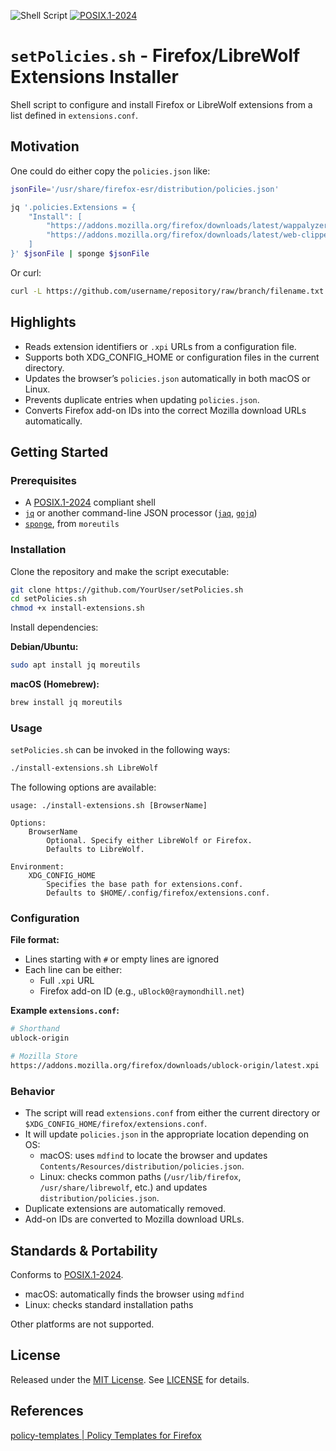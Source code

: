 ![Shell Script](https://img.shields.io/badge/Shell_Script-9DDE66?logo=gnubash&logoColor=000&style=flat)
[![POSIX.1-2024](https://img.shields.io/badge/POSIX.1&#8209;2024-00629B?logo=ieee&logoColor=fff&style=flat)][POSIX.1-2024]

# `setPolicies.sh` - Firefox/LibreWolf Extensions Installer

Shell script to configure and install Firefox or LibreWolf extensions from a list defined in `extensions.conf`.

## Motivation

One could do either copy the `policies.json` like:

```sh
jsonFile='/usr/share/firefox-esr/distribution/policies.json'

jq '.policies.Extensions = {
    "Install": [
        "https://addons.mozilla.org/firefox/downloads/latest/wappalyzer/latest.xpi",
        "https://addons.mozilla.org/firefox/downloads/latest/web-clipper-obsidian/latest.xpi",
    ]
}' $jsonFile | sponge $jsonFile
```

Or curl:
```sh
curl -L https://github.com/username/repository/raw/branch/filename.txt -o filename.txt
```

## Highlights

- Reads extension identifiers or `.xpi` URLs from a configuration file.
- Supports both XDG_CONFIG_HOME or configuration files in the current directory.
- Updates the browser’s `policies.json` automatically in both macOS or Linux.
- Prevents duplicate entries when updating `policies.json`.
- Converts Firefox add-on IDs into the correct Mozilla download URLs automatically.

## Getting Started

### Prerequisites

- A [POSIX.1-2024] compliant shell
- [`jq`]() or another command-line JSON processor ([`jaq`](), [`gojq`]())
- [`sponge`](), from `moreutils`

### Installation

Clone the repository and make the script executable:

```sh
git clone https://github.com/YourUser/setPolicies.sh
cd setPolicies.sh
chmod +x install-extensions.sh
```

Install dependencies:

**Debian/Ubuntu:**
```sh
sudo apt install jq moreutils
```

**macOS (Homebrew):**
```sh
brew install jq moreutils
```

### Usage

`setPolicies.sh` can be invoked in the following ways:
```sh
./install-extensions.sh LibreWolf
```

The following options are available:

```
usage: ./install-extensions.sh [BrowserName]

Options:
    BrowserName
        Optional. Specify either LibreWolf or Firefox.
        Defaults to LibreWolf.

Environment:
    XDG_CONFIG_HOME
        Specifies the base path for extensions.conf.
        Defaults to $HOME/.config/firefox/extensions.conf.
```

### Configuration

**File format:**

- Lines starting with `#` or empty lines are ignored
- Each line can be either:
  - Full `.xpi` URL
  - Firefox add-on ID (e.g., `uBlock0@raymondhill.net`)

**Example `extensions.conf`:**
```sh
# Shorthand
ublock-origin

# Mozilla Store
https://addons.mozilla.org/firefox/downloads/ublock-origin/latest.xpi
```

### Behavior

- The script will read `extensions.conf` from either the current directory or `$XDG_CONFIG_HOME/firefox/extensions.conf`.  
- It will update `policies.json` in the appropriate location depending on OS:  
  - macOS: uses `mdfind` to locate the browser and updates `Contents/Resources/distribution/policies.json`.  
  - Linux: checks common paths (`/usr/lib/firefox`, `/usr/share/librewolf`, etc.) and updates `distribution/policies.json`.  
- Duplicate extensions are automatically removed.  
- Add-on IDs are converted to Mozilla download URLs.

## Standards & Portability

Conforms to [POSIX.1-2024].

- macOS: automatically finds the browser using `mdfind`  
- Linux: checks standard installation paths  

Other platforms are not supported.

## License

Released under the [MIT License]. See [LICENSE](LICENSE) for details.

## References

[policy-templates | Policy Templates for Firefox](https://mozilla.github.io/policy-templates/)  

[POSIX.1-2024]: https://pubs.opengroup.org/onlinepubs/9799919799/
[MIT License]: https://opensource.org/license/mit/
